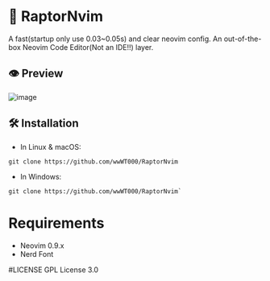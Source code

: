 # 🚀 RaptorNvim
A fast(startup only use 0.03~0.05s) and clear neovim config.
An out-of-the-box Neovim Code Editor(Not an IDE!!) layer.

## 👁️ Preview
![image](https://github.com/wwWT000/RaptorNvim/assets/101490485/5a6b9001-9c0b-4f6d-bd0a-82caa3878633)

## 🛠 Installation 
- In Linux & macOS:
```
git clone https://github.com/wwWT000/RaptorNvim
```
- In Windows:
```
git clone https://github.com/wwWT000/RaptorNvim`
```

# Requirements
- Neovim 0.9.x 
- Nerd Font 

#LICENSE
GPL License 3.0
